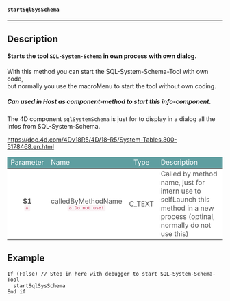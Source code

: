<!-- PM: "startSqlSysSchema">> $1 - C_TEXT - CalledBy methodName, just for intern use to selfLaunch in a new process (optinal, normally do not use this)Starts 'SQL-System-Schema' in own process with own dialog -->
#### `startSqlSysSchema`
---
## Description
#### Starts the tool `SQL-System-Schema` in own process with own dialog.<br>
With this method you can start the SQL-System-Schema-Tool with own code,<br>
but normally you use the macroMenu to start the tool without own coding.

##### Can used in Host as component-method to start this info-component.

The 4D component `sqlSystemSchema` is just for to display in a dialog all the infos from SQL-System-Schema.
https://doc.4d.com/4Dv18R5/4D/18-R5/System-Tables.300-5178468.en.html

<table class="parTab">
  <thead>
    <tr style="color: white; background-color: cadetblue;">
      <td style="text-align: center;">Parameter</td>
      <td>Name</td>
      <td style="text-align: center;">Type</td>
      <td>Description</td>
    </tr>
  </thead>
  <tbody>
    <tr style="color: #555; background-color: white;">
      <td style="text-align: center; font-weight: bold;">$1<div style="text-align: center; font-size: 65%;"><div style="background-color: rgb(249, 242, 244); border-bottom-left-radius: 4px; border-bottom-right-radius: 4px; border-top-left-radius: 4px; border-top-right-radius: 4px; box-sizing: border-box; color: rgb(199, 37, 78); display: inline; font-family: Menlo, Monaco, Consolas, 'Courier New', monospace; height: auto; padding-bottom: 2px; padding-left: 4px; padding-right: 4px; padding-top: 2px; width: auto; font-weight: normal;">🚫</div></div></td>
      <td>calledByMethodName<div style="text-align: center;  font-size: 65%;"><div style="background-color: rgb(249, 242, 244); border-bottom-left-radius: 4px; border-bottom-right-radius: 4px; border-top-left-radius: 4px; border-top-right-radius: 4px; box-sizing: border-box; color: rgb(199, 37, 78); display: inline; font-family: Menlo, Monaco, Consolas, 'Courier New', monospace; height: auto; padding-bottom: 2px; padding-left: 4px; padding-right: 4px; padding-top: 2px; width: auto; font-weight: normal;">🚫 Do not use!</div></div></td>
      <td style="text-align: center;">C_TEXT</td>
      <td>Called by method name, just for intern use to selfLaunch this method in a new process (optinal, normally do not use this)</td>
    </tr>
  </tbody>
</table>

## Example
```4d
If (False) // Step in here with debugger to start SQL-System-Schema-Tool
  startSqlSysSchema
End if
```